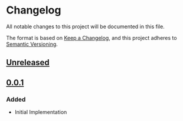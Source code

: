 # Changelog

All notable changes to this project will be documented in this file.

The format is based on [Keep a Changelog](https://keepachangelog.com/en/1.0.0/),
and this project adheres to [Semantic Versioning](https://semver.org/spec/v2.0.0.html).

## [Unreleased]

## [0.0.1]

### Added

- Initial Implementation

<!-- markdown-link-check-disable -->

[unreleased]: https://github.com/mineiros-io/terraform-google-project-iam-custom-role/compare/v0.0.1...HEAD
[0.0.1]: https://github.com/mineiros-io/terraform-google-project-iam-custom-role/releases/tag/v0.0.1

<!-- markdown-link-check-disabled -->
